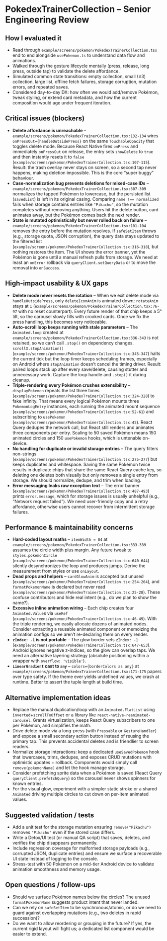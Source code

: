 # PokedexTrainerCollection – Senior Engineering Review

## How I evaluated it
- Read through `example/screens/pokemon/PokedexTrainerCollection.tsx` end to end alongside `usePokemon.ts` to understand data flow and animations.
- Walked through the gesture lifecycle mentally (press, release, long press, outside tap) to validate the delete affordance.
- Simulated common state transitions: empty collection, small (≤3) collection, large list, offline fetch failures, storage corruption, mutation errors, and repeated saves.
- Considered day-to-day DX: how often we would add/remove Pokémon, tweak styling, or extend card metadata, and how the current composition would age under frequent iteration.

## Critical issues (blockers)
- **Delete affordance is unreachable** – `example/screens/pokemon/PokedexTrainerCollection.tsx:132-134` wires `onPressOut={handleOutsidePress}` on the same `TouchableOpacity` that toggles delete mode. Because React Native fires `onPress` and immediately `onPressOut` on release, the entry sets `showDelete` to `true` and then instantly resets it to `false` (`example/screens/pokemon/PokedexTrainerCollection.tsx:107-115`). Result: the trash overlay never stays on screen, so a second tap never happens, making deletion impossible. This is the core “super buggy” behaviour.
- **Case-normalization bug prevents deletions for mixed-case IDs** – `example/screens/pokemon/PokedexTrainerCollection.tsx:307-309` normalizes the tapped Pokémon to lowercase, but the persisted list (`savedList`) is left in its original casing. Comparing `name !== normalized` fails when storage contains entries like `"Pikachu"`, so the mutation completes without removing anything. Users hit the delete button, card animates away, but the Pokémon comes back the next render.
- **State is mutated optimistically but never rolled back on failure** – `example/screens/pokemon/PokedexTrainerCollection.tsx:101-104` removes the entry before the mutation resolves. If `safeSetItem` throws (e.g., storage quota, JSON corruption), the query data stays updated to the filtered list (`example/screens/pokemon/PokedexTrainerCollection.tsx:316-318`), but nothing restores the item. The UI shows the error banner, yet the Pokémon is gone until a manual refresh pulls from storage. We need at least an `onError` rollback via `queryClient.setQueryData` or to move the removal into `onSuccess`.

## High-impact usability & UX gaps
- **Delete mode never resets the rotation** – When we exit delete mode via `handleOutsidePress`, only `deleteIconAnim` is animated down; `rotateAnim` stays at `1` (`example/screens/pokemon/PokedexTrainerCollection.tsx:76-97` with no reset counterpart). Every future render of that chip keeps a 5° tilt, so the carousel slowly fills with crooked cards. Once we fix the press handling, this becomes very noticeable.
- **Auto-scroll loop keeps running with stale parameters** – The `Animated.loop` created at `example/screens/pokemon/PokedexTrainerCollection.tsx:336-343` is not retained, so we can’t call `.stop()` on dependency changes. `scrollX.stopAnimation()` (`example/screens/pokemon/PokedexTrainerCollection.tsx:345-347`) halts the current tick but the loop timer keeps scheduling frames, especially on Android where `stopAnimation` doesn’t cancel the timing driver. Result: paired loops stack up after every save/delete, causing stutter and unnecessary work. Capture the loop handle and `.stop()` it during cleanup.
- **Triple-rendering every Pokémon crushes extensibility** – `displayPokemon` repeats the list three times (`example/screens/pokemon/PokedexTrainerCollection.tsx:324-328`) to fake infinity. That means every logical Pokémon mounts three `PokemonLogEntry` instances, each running the animated mount sequence (`example/screens/pokemon/PokedexTrainerCollection.tsx:52-61`) and subscribing to `usePokemon` (`example/screens/pokemon/PokedexTrainerCollection.tsx:45`). React Query dedupes the network call, but React still renders and animates three components per entry. Scaling to 50 saved Pokémon means 150 animated circles and 150 `usePokemon` hooks, which is untenable on-device.
- **No handling for duplicate or invalid storage entries** – The query filters non-strings (`example/screens/pokemon/PokedexTrainerCollection.tsx:275-277`) but keeps duplicates and whitespace. Saving the same Pokémon twice results in duplicate chips that share the same React Query cache key, so deleting one deletes both visually but only removes a single entry from storage. We should normalize, dedupe, and trim when loading.
- **Error messaging leaks raw exception text** – The error banner (`example/screens/pokemon/PokedexTrainerCollection.tsx:487-493`) prints `error.message`, which for storage issues is usually unhelpful (e.g., “Network request failed”). We need user-friendly copy and a retry affordance, otherwise users cannot recover from intermittent storage failures.

## Performance & maintainability concerns
- **Hard-coded layout maths** – `itemWidth = 84` at `example/screens/pokemon/PokedexTrainerCollection.tsx:333-339` assumes the circle width plus margin. Any future tweak to `styles.pokemonCircle` (`example/screens/pokemon/PokedexTrainerCollection.tsx:640-644`) silently desynchronizes the loop and produces jumps. Derive the measurement from styles or use `onLayout`.
- **Dead props and helpers** – `cardGlowAnim` is accepted but unused (`example/screens/pokemon/PokedexTrainerCollection.tsx:254-264`), and `formatPokemonName` is declared but never read (`example/screens/pokemon/PokedexTrainerCollection.tsx:25-28`). These confuse contributors and hide real intent (e.g., do we plan to show the name?).
- **Excessive inline animation wiring** – Each chip creates four `Animated.Value`s via `useRef` (`example/screens/pokemon/PokedexTrainerCollection.tsx:46-49`). With the triple rendering, we easily allocate dozens of animated nodes. Consider extracting a reusable animated component or memoizing the animation configs so we aren’t re-declaring them on every render.
- **`zIndex: -1` is not portable** – The glow border sets `zIndex: -1` (`example/screens/pokemon/PokedexTrainerCollection.tsx:647-653`). Android ignores negative z-indices, so the glow can overlap taps. We need an alternative layering strategy (absolute positioning within a wrapper with `overflow: 'visible'`).
- **`LinearGradient` cast to `any`** – `colors={borderColors as any}` at `example/screens/pokemon/PokedexTrainerCollection.tsx:171-175` papers over type safety. If the theme ever yields undefined values, we crash at runtime. Better to assert the tuple length at build time.

## Alternative implementation ideas
- Replace the manual duplication/loop with an `Animated.FlatList` using `inverted`+`scrollToOffset` or a library like `react-native-reanimated-carousel`. Grants virtualization, keeps React Query subscribers to one per Pokémon, and simplifies the math.
- Drive delete mode via a long-press (with `Pressable` or `GestureHandler`) and expose a small secondary action button instead of reusing the primary tap. This prevents accidental deletes and is friendlier to screen readers.
- Normalize storage interactions: keep a dedicated `useSavedPokemon` hook that lowercases, trims, dedupes, and exposes CRUD mutations with optimistic updates + rollback. Components would simply call `remove(pokemonName)` and let the hook manage storage.
- Consider prefetching sprite data when a Pokémon is saved (React Query `queryClient.prefetchQuery`) so the carousel never shows spinners for known entries.
- For the visual glow, experiment with a simpler static stroke or a shared `Animated` driving multiple circles to cut down on per-item animated values.

## Suggested validation / tests
- Add a unit test for the storage mutation ensuring `remove("Pikachu")` removes `"Pikachu"` even if the stored case differs.
- Write a Detox/UI test (or manual QA script) that saves, deletes, and verifies the chip disappears permanently.
- Include regression coverage for malformed storage payloads (e.g., corrupted JSON, duplicate entries) and ensure we surface a recoverable UI state instead of logging to the console.
- Stress-test with 50 Pokémon on a mid-tier Android device to validate animation smoothness and memory usage.

## Open questions / follow-ups
- Should we surface Pokémon names below the circles? The unused `formatPokemonName` suggests product intent that never landed.
- Can we rely on `safeSetItem` to be synchronous/atomic, or do we need to guard against overlapping mutations (e.g., two deletes in rapid succession)?
- Do we want to allow reordering or grouping in the future? If yes, the current rigid layout will fight us; a dedicated list component would be easier to extend.
